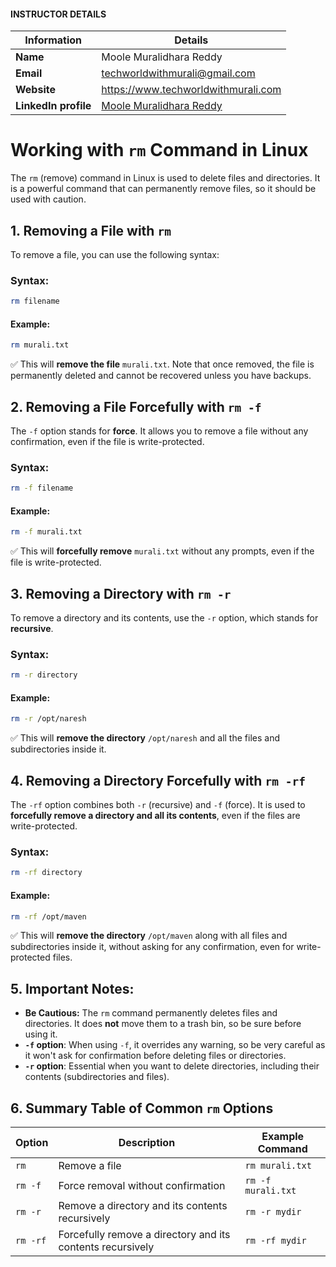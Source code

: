 #### INSTRUCTOR DETAILS

|  Information             | Details                                                                      |
|----------------------    |------------------------------------------------------------------------------|
| **Name**                 | Moole Muralidhara Reddy                                                      |
| **Email**                | techworldwithmurali@gmail.com                                                |
| **Website**              | https://www.techworldwithmurali.com               |
| **LinkedIn profile**     | [Moole Muralidhara Reddy](https://www.linkedin.com/in/moole-muralidhara-reddy) |

# **Working with `rm` Command in Linux**  

The `rm` (remove) command in Linux is used to delete files and directories. It is a powerful command that can permanently remove files, so it should be used with caution.

## **1. Removing a File with `rm`**

To remove a file, you can use the following syntax:

### **Syntax:**  
```sh
rm filename
```

#### **Example:**  
```sh
rm murali.txt
```
✅ This will **remove the file** `murali.txt`. Note that once removed, the file is permanently deleted and cannot be recovered unless you have backups.

## **2. Removing a File Forcefully with `rm -f`**

The `-f` option stands for **force**. It allows you to remove a file without any confirmation, even if the file is write-protected.

### **Syntax:**  
```sh
rm -f filename
```

#### **Example:**  
```sh
rm -f murali.txt
```
✅ This will **forcefully remove** `murali.txt` without any prompts, even if the file is write-protected.

## **3. Removing a Directory with `rm -r`**

To remove a directory and its contents, use the `-r` option, which stands for **recursive**.

### **Syntax:**  
```sh
rm -r directory
```

#### **Example:**  
```sh
rm -r /opt/naresh
```
✅ This will **remove the directory** `/opt/naresh` and all the files and subdirectories inside it.

## **4. Removing a Directory Forcefully with `rm -rf`**

The `-rf` option combines both `-r` (recursive) and `-f` (force). It is used to **forcefully remove a directory and all its contents**, even if the files are write-protected.

### **Syntax:**  
```sh
rm -rf directory
```

#### **Example:**  
```sh
rm -rf /opt/maven
```
✅ This will **remove the directory** `/opt/maven` along with all files and subdirectories inside it, without asking for any confirmation, even for write-protected files.

## **5. Important Notes:**

- **Be Cautious:** The `rm` command permanently deletes files and directories. It does **not** move them to a trash bin, so be sure before using it.
- **`-f` option**: When using `-f`, it overrides any warning, so be very careful as it won't ask for confirmation before deleting files or directories.
- **`-r` option**: Essential when you want to delete directories, including their contents (subdirectories and files).

## **6. Summary Table of Common `rm` Options**

| Option | Description                                           | Example Command                       |
|--------|-------------------------------------------------------|---------------------------------------|
| `rm`   | Remove a file                                          | `rm murali.txt`                       |
| `rm -f`| Force removal without confirmation                    | `rm -f murali.txt`                    |
| `rm -r`| Remove a directory and its contents recursively       | `rm -r mydir`                         |
| `rm -rf`| Forcefully remove a directory and its contents recursively | `rm -rf mydir`                        |
